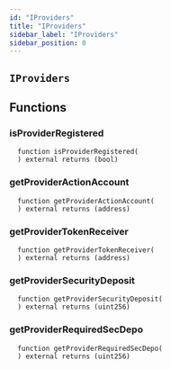 ```yaml
---
id: "IProviders"
title: "IProviders"
sidebar_label: "IProviders"
sidebar_position: 0
---
```


## `IProviders`



## Functions
### isProviderRegistered
```solidity
  function isProviderRegistered(
  ) external returns (bool)
```


### getProviderActionAccount
```solidity
  function getProviderActionAccount(
  ) external returns (address)
```


### getProviderTokenReceiver
```solidity
  function getProviderTokenReceiver(
  ) external returns (address)
```


### getProviderSecurityDeposit
```solidity
  function getProviderSecurityDeposit(
  ) external returns (uint256)
```


### getProviderRequiredSecDepo
```solidity
  function getProviderRequiredSecDepo(
  ) external returns (uint256)
```


